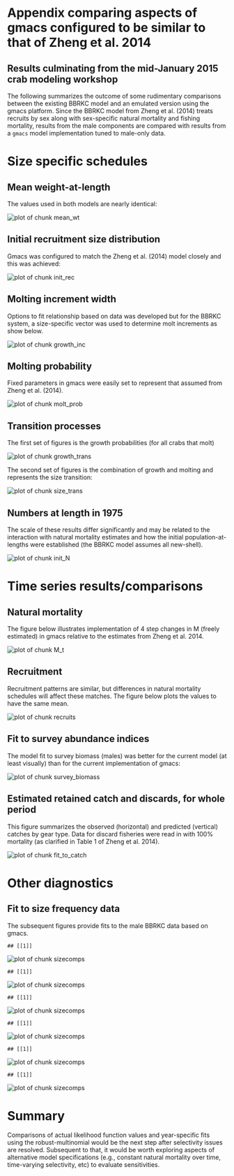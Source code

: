 # Appendix comparing aspects of gmacs configured to be similar to that of Zheng et al. 2014
## Results culminating from the mid-January 2015 crab modeling workshop

The following summarizes the outcome of some rudimentary comparisons between the existing BBRKC model and an emulated version using the gmacs platform.
Since the BBRKC model from Zheng et al. (2014) treats recruits by sex along with sex-specific natural mortality and fishing mortality, results from the male components are compared with
results from a `gmacs` model implementation tuned to male-only data. 







# Size specific schedules

## Mean weight-at-length
The values used in both models are nearly identical:

![plot of chunk mean_wt](Figs/mean_wt-1.png) 

  
## Initial recruitment size distribution
Gmacs was configured to match the Zheng et al. (2014) model closely and this was achieved: 

![plot of chunk init_rec](Figs/init_rec-1.png) 

## Molting increment width
Options to fit relationship based on data was developed but for the BBRKC system, a size-specific vector was used to determine molt increments as show below.

![plot of chunk growth_inc](Figs/growth_inc-1.png) 

## Molting probability
Fixed parameters in gmacs were easily set to represent that assumed from Zheng et al. (2014).

![plot of chunk molt_prob](Figs/molt_prob-1.png) 

## Transition processes

The first set of figures is the growth probabilities (for all crabs that molt)

![plot of chunk growth_trans](Figs/growth_trans-1.png) 

The second set of figures is the combination of growth and molting and represents the size transition:

![plot of chunk size_trans](Figs/size_trans-1.png) 

## Numbers at length in 1975
The scale of these results differ significantly and may be related to the interaction with natural mortality estimates and how the initial population-at-lengths were established (the BBRKC model assumes all new-shell).

![plot of chunk init_N](Figs/init_N-1.png) 
 
# Time series results/comparisons
## Natural mortality
The figure below illustrates implementation of 4 step changes in M (freely estimated) in gmacs relative to the estimates from Zheng et al. 2014.


![plot of chunk M_t](Figs/M_t-1.png) 
 
## Recruitment
Recruitment patterns are similar, but differences in natural mortality schedules will affect these matches. The figure below plots the values to have the same mean.

![plot of chunk recruits](Figs/recruits-1.png) 

## Fit to survey abundance indices
The model fit to survey biomass (males) was better for the current model (at least visually) than for the current implementation of gmacs:


![plot of chunk survey_biomass](Figs/survey_biomass-1.png) 

 
## Estimated retained catch and discards, for whole period
This figure summarizes the observed (horizontal) and predicted (vertical) catches by gear type. Data for discard fisheries were read in with 100% mortality (as clarified in Table 1 of Zheng et al. 2014).

![plot of chunk fit_to_catch](Figs/fit_to_catch-1.png) 



# Other diagnostics

## Fit to size frequency data

The subsequent figures provide fits to the male BBRKC data based on gmacs.


```
## [[1]]
```

![plot of chunk sizecomps](Figs/sizecomps-1.png) 

```
## [[1]]
```

![plot of chunk sizecomps](Figs/sizecomps-2.png) 

```
## [[1]]
```

![plot of chunk sizecomps](Figs/sizecomps-3.png) 

```
## [[1]]
```

![plot of chunk sizecomps](Figs/sizecomps-4.png) 

```
## [[1]]
```

![plot of chunk sizecomps](Figs/sizecomps-5.png) 

```
## [[1]]
```

![plot of chunk sizecomps](Figs/sizecomps-6.png) 



# Summary
Comparisons of actual likelihood function values and year-specific fits using the robust-multinomial would be the next step after selectivity issues are resolved. Subsequent to that,
it would be worth exploring aspects of alternative model specifications (e.g., constant natural mortality over time, time-varying selectivity, etc) to evaluate sensitivities.



